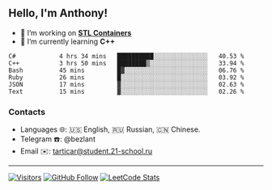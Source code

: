 ## Hello, I'm Anthony!
 
- 🔭 I’m working on **[STL Containers](https://github.com/bezlant/s21_stl_containers)**
- 🌱 I’m currently learning **C++**

<!--START_SECTION:waka-->

```text
C#            4 hrs 34 mins   ██████████░░░░░░░░░░░░░░░   40.53 %
C++           3 hrs 50 mins   ████████▒░░░░░░░░░░░░░░░░   33.94 %
Bash          45 mins         █▓░░░░░░░░░░░░░░░░░░░░░░░   06.76 %
Ruby          26 mins         █░░░░░░░░░░░░░░░░░░░░░░░░   03.92 %
JSON          17 mins         ▓░░░░░░░░░░░░░░░░░░░░░░░░   02.63 %
Text          15 mins         ▓░░░░░░░░░░░░░░░░░░░░░░░░   02.26 %
```

<!--END_SECTION:waka-->
### Contacts
- Languages 🌐: 🇺🇸 English, 🇷🇺 Russian, 🇨🇳 Chinese.
- Telegram ☎️: @bezlant
- Email ✉️: tarticar@student.21-school.ru
---
[![Visitors](https://shields-io-visitor-counter.herokuapp.com/badge?page=bezlant.bezlant&label=visitors&logo=Codeforces&style=for-the-badge&labelColor=black&color=forestgreen)](https://www.youtube.com/watch?v=dQw4w9WgXcQ)
[![GitHub Follow](https://img.shields.io/github/followers/bezlant?label=follow&logo=github&style=for-the-badge&labelColor=black)](https://github.com/bezlant)
[![LeetCode Stats](https://img.shields.io/badge/dynamic/json?style=for-the-badge&labelColor=black&color=darkorange&label=Solved&query=solvedOverTotal&url=https%3A%2F%2Fleetcode-badge.vercel.app%2Fapi%2Fusers%2Fbezlant&logo=leetcode&logoColor=yellow)](https://leetcode.com/bezlant/)
